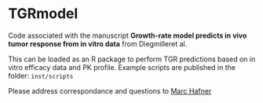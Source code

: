 # TGRmodel

Code associated with the manuscript **Growth-rate model predicts in vivo tumor response from in vitro data** from Diegmilleret al.

This can be loaded as an R package to perform TGR predictions based on in vitro efficacy data and PK profile. Example scripts are published in the folder: `inst/scripts`

Please address correspondance and questions to [Marc Hafner](mailto:hafner.marc@gene.com)
